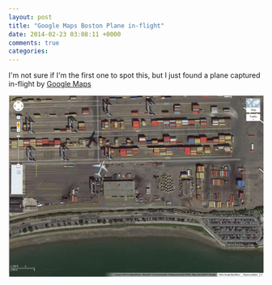 ```yaml
---
layout: post
title: "Google Maps Boston Plane in-flight"
date: 2014-02-23 03:08:11 +0000
comments: true
categories: 
---
```


<!-- Since my blog is hosted as example.com/blog/ and images are under example.com/images/, and 
since (my version of) Octopress converts a leading slash into /blog, following is the site-agnostic
way of getting to the images.

IOW, /../images/abc.png will be converted to /blog/../images/abc.png -->

I'm not sure if I'm the first one to spot this, but I just found a plane captured in-flight by [Google Maps][GoogleMapsLink]

[GoogleMapsLink]: https://maps.google.com/maps?q=Callahan+Tunnel,+Boston,+MA&hl=en&ll=42.339415,-71.016687&spn=0.003489,0.00662&sll=42.752811,-71.49671&sspn=0.221846,0.42366&z=18

![pic](../images/Google_Maps_Boston_Plane_in-flight.png)


